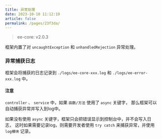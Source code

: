 ```yaml
---
title: 异常处理
date: 2023-10-10 11:12:19
article: false
permalink: /pages/23f3da/
---
```


> ee-core: v2.0.3

框架内置了对 `uncaughtException` 和 `unhandledRejection` 异常处理。

### 异常捕获日志

框架会将捕获的日志记录到 `./logs/ee-core-xxx.log` 和 `./logs/ee-error-xxx.log` 中。

#### 注意
`controller` 、 `service` 中，如果 `函数/方法` 使用了 `async` 关键字，
那么框架可以自动捕获异常并写入到log中。

如果没有使用  `async` 关键字，框架只会把错误显示到控制台中，并不会写入日志，
这时如果需要记录log，则需要开发者使用 `try catch` 来捕获异常，并使用 `log模块` 记录。



